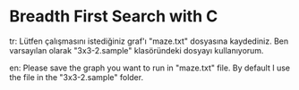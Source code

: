 # Breadth First Search with C

tr: Lütfen çalışmasını istediğiniz graf'ı "maze.txt" dosyasına kaydediniz.
    Ben varsayılan olarak "3x3-2.sample" klasöründeki dosyayı kullanıyorum.

en: Please save the graph you want to run in "maze.txt" file.
    By default I use the file in the "3x3-2.sample" folder.

